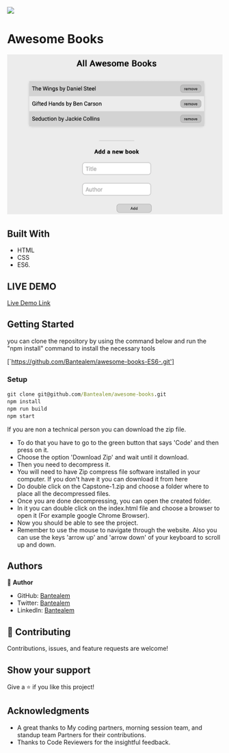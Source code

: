![](https://img.shields.io/badge/Microverse-blueviolet)
# Awesome Books

![screenshot](./images/awesome-books.png)

## Built With

- HTML
- CSS
- ES6.

## LIVE DEMO

[Live Demo Link](https://bantealem.github.io/awesome-books-ES6-/)

## Getting Started

you can clone the repository by using the command below and run the "npm install" command to install the necessary tools

[`https://github.com/Bantealem/awesome-books-ES6-.git']

### Setup

```cmd
git clone git@github.com/Bantealem/awesome-books.git
npm install
npm run build
npm start
```

If you are non a technical person you can download the zip file.

- To do that you have to go to the green button that says 'Code' and then press on it.
- Choose the option 'Download Zip' and wait until it download.
- Then you need to decompress it.
- You will need to have Zip compress file software installed in your computer. If you don't have it you can download it from here
- Do double click on the Capstone-1.zip and choose a folder where to place all the decompressed files.
- Once you are done decompressing, you can open the created folder.
- In it you can double click on the index.html file and choose a browser to open it (For example google Chrome Browser).
- Now you should be able to see the project.
- Remember to use the mouse to navigate through the website. Also you can use the keys 'arrow up' and 'arrow down' of your keyboard
  to scroll up and down.

## Authors

👤 **Author**

- GitHub: [Bantealem](https://github.com/Bantealem)
- Twitter: [Bantealem](https://twitter.com/BantealemG)
- LinkedIn: [Bantealem](https://www.linkedin.com/in/bantealem-geto-a301b9213/)


## 🤝 Contributing

Contributions, issues, and feature requests are welcome!

## Show your support

Give a ⭐️ if you like this project!

## Acknowledgments
- A great thanks to My coding partners, morning session team, and standup team Partners for their contributions.
- Thanks to Code Reviewers for the insightful feedback.
